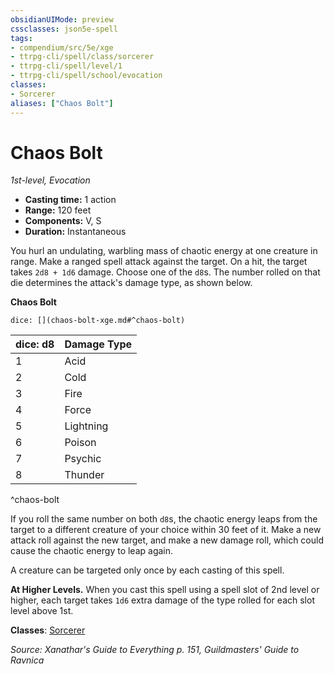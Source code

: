 ```yaml
---
obsidianUIMode: preview
cssclasses: json5e-spell
tags:
- compendium/src/5e/xge
- ttrpg-cli/spell/class/sorcerer
- ttrpg-cli/spell/level/1
- ttrpg-cli/spell/school/evocation
classes:
- Sorcerer
aliases: ["Chaos Bolt"]
---
```

# Chaos Bolt
*1st-level, Evocation*  

- **Casting time:** 1 action
- **Range:** 120 feet
- **Components:** V, S
- **Duration:** Instantaneous

You hurl an undulating, warbling mass of chaotic energy at one creature in range. Make a ranged spell attack against the target. On a hit, the target takes `2d8 + 1d6` damage. Choose one of the `d8`s. The number rolled on that die determines the attack's damage type, as shown below.

**Chaos Bolt**

`dice: [](chaos-bolt-xge.md#^chaos-bolt)`

| dice: d8 | Damage Type |
|----------|-------------|
| 1 | Acid |
| 2 | Cold |
| 3 | Fire |
| 4 | Force |
| 5 | Lightning |
| 6 | Poison |
| 7 | Psychic |
| 8 | Thunder |
^chaos-bolt

If you roll the same number on both `d8`s, the chaotic energy leaps from the target to a different creature of your choice within 30 feet of it. Make a new attack roll against the new target, and make a new damage roll, which could cause the chaotic energy to leap again.

A creature can be targeted only once by each casting of this spell.

**At Higher Levels.** When you cast this spell using a spell slot of 2nd level or higher, each target takes `1d6` extra damage of the type rolled for each slot level above 1st.

**Classes**: [Sorcerer](/3-Mechanics/CLI/classes/sorcerer.md)

*Source: Xanathar's Guide to Everything p. 151, Guildmasters' Guide to Ravnica*